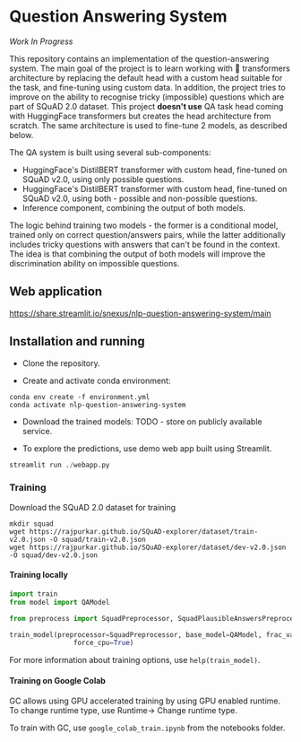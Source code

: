 # Question Answering System

*Work In Progress*

This repository contains an implementation of the question-answering system. The main goal of the project is to learn working
with 🤗 transformers architecture by replacing the default head with a custom head suitable for the task, and fine-tuning using custom data.
In addition, the project tries to improve on the ability to recognise tricky (impossible) questions which are part of SQuAD 2.0 dataset.
This project **doesn't use** QA task head coming with HuggingFace transformers but creates the head architecture from scratch.
The same architecture is used to fine-tune 2 models, as described below. 

The QA system is built using several sub-components:
* HuggingFace's DistilBERT transformer with custom head, fine-tuned on SQuAD v2.0, using only possible questions.
* HuggingFace's DistilBERT transformer with custom head, fine-tuned on SQuAD v2.0, using both - possible and non-possible questions.
* Inference component, combining the output of both models.

The logic behind training two models - the former is a conditional model, trained only on correct question/answers pairs, 
while the latter additionally includes tricky questions with answers that can't be found in the context. 
The idea is that combining the output of both models will improve the discrimination ability on impossible questions.

## Web application 
https://share.streamlit.io/snexus/nlp-question-answering-system/main

## Installation and running

*  Clone the repository.

*  Create and activate conda environment:
```shell script
conda env create -f environment.yml
conda activate nlp-question-answering-system
```

* Download the trained models:
TODO - store on publicly available service.

* To explore the predictions, use demo web app built using Streamlit.
```python
streamlit run ./webapp.py
```

### Training

Download the SQuAD 2.0 dataset for training

```
mkdir squad
wget https://rajpurkar.github.io/SQuAD-explorer/dataset/train-v2.0.json -O squad/train-v2.0.json
wget https://rajpurkar.github.io/SQuAD-explorer/dataset/dev-v2.0.json -O squad/dev-v2.0.json
```

#### Training locally

```python
import train
from model import QAModel

from preprocess import SquadPreprocessor, SquadPlausibleAnswersPreprocessor

train_model(preprocessor=SquadPreprocessor, base_model=QAModel, frac_val_data=0.025, frac_train_data=0.025, batch_size = 8, n_epoch = 3, 
                force_cpu=True)
```
For more information about training options, use ```help(train_model)```.

#### Training on Google Colab
GC allows using GPU accelerated training by using GPU enabled runtime. To change runtime type, use Runtime-> Change runtime type.

To train with GC, use `google_colab_train.ipynb` from the notebooks folder.